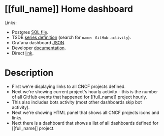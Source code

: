 <h1 id="-full_name-home-dashboard">[[full_name]] Home dashboard</h1>
<p>Links:</p>
<ul>
<li>Postgres <a href="https://github.com/cncf/devstats/blob/master/metrics/shared/events.sql" target="_blank">SQL file</a>.</li>
<li>TSDB <a href="https://github.com/cncf/devstats/blob/master/metrics/[[proj_name]]/metrics.yaml" target="_blank">series definition</a> (search for <code>name: GitHub activity</code>).</li>
<li>Grafana dashboard <a href="https://github.com/cncf/devstats/blob/master/grafana/dashboards/[[proj_name]]/dashboards.json" target="_blank">JSON</a>.</li>
<li>Developer <a href="https://github.com/cncf/devstats/blob/master/docs/dashboards/dashboards_devel.md" target="_blank">documentation</a>.</li>
<li>Direct <a href="https://[[url_prefix]].[[hostname]]" target="_blank">link</a>.</li>
</ul>
<h1 id="description">Description</h1>
<ul>
<li>First we&#39;re displaying links to all CNCF projects defined.</li>
<li>Next we&#39;re showing current project&#39;s hourly activity - this is the number of all GitHub events that happened for [[full_name]] project hourly.</li>
<li>This also includes bots activity (most other dashboards skip bot activity).</li>
<li>Next we&#39;re showing HTML panel that shows all CNCF projects icons and links.</li>
<li>Next there is a dashboard that shows a list of all dashboards defined for [[full_name]] project.</li>
</ul>

